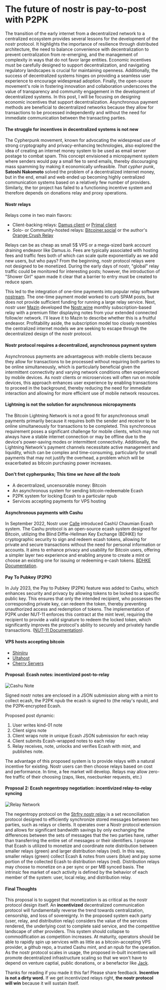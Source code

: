 # The future of nostr is pay-to-post with P2PK
The transition of the early internet from a decentralized network to a centralized ecosystem provides several lessons for the development of the nostr protocol. It highlights the importance of resilience through distributed architecture, the need to balance convenience with decentralization to prevent centralization from re-emerging, and the management of complexity in ways that do not favor large entities. Economic incentives must be carefully designed to support decentralization, and navigating regulatory landscapes is crucial for maintaining openness. Additionally, the success of decentralized systems hinges on providing a seamless user experience to encourage widespread adoption. Finally, the open-source movement's role in fostering innovation and collaboration underscores the value of transparency and community engagement in the development of decentralized systems. In this post, I will be focusing on designing economic incentives that support decentralization. Asynchronous payment methods are beneficial to decentralized networks because they allow for transactions to be processed independently and without the need for immediate communication between the transacting parties. 

#### The struggle for incentives in decentralized systems is not new
The Cypherpunk movement, known for advocating the widespread use of strong cryptography and privacy-enhancing technologies, also explored the idea of creating an internet money system to be used as email server postage to combat spam. This concept envisioned a micropayment system where senders would pay a small fee to send emails, thereby discouraging mass spamming by making it economically unfeasible. *That cypher punk*, **Satoshi Nakomoto** solved the problem of a decentralized internet money, but in the end, email and web ended up becoming highly centralized communication systems based on a relatively few number of providers. Similarly, the tor project has failed to a functioning incentive system and therefore depends on donations relay and proxy operations.

#### Nostr relays
Relays come in two main flavors:
* Client-backing relays: [Damus client](wss://relay.damus.io) or [Primal client](wss://relay.primus.net) 
* Solo- or Community-hosted relays: [Bitcoiner.social](wss://nostr.bitcoiner.social) or the author's [Orange Crush Relay](wss://relay.orange-crush.com)

Relays can be as cheap as small 5$ VPS or a mega-sized bank account draining endeavor like Damus.io. Fees are typically associated with hosting fees and traffic fees both of which can scale quite exponentially as we add new users, but who pays? From the beginning, nostr protocol relays were not designed to be monetized. During the early days of nostr, "global" relay traffic could be monitored for interesting posts; however, the introduction of "Shower Girl" spam made it clear that a barrier to entry must be created to reduce spam.

This led to the integration of one-time payments into popular relay software [nostream](https://github.com/cameri/nostream). The one-time payment model worked to curb SPAM posts, but does not provide sufficient funding for running a large relay service. Next, nostr user [Mazin](nostr:npub18kzz4lkdtc5n729kvfunxuz287uvu9f64ywhjz43ra482t2y5sks0mx5sz) developed the [Nostr.wine](https://nostr.wine) monthly subscription-based relay with a premium filter displaying notes from your extended connected follow/er network. I'll leave it to Mazin to describe whether this is a fruitful endeavor. Profitability aside, the subscription model too closely resembles the centralized internet models we are seeking to escape through the decentralized design of the nostr protocol.

#### Nostr protocol requires a decentralized, asynchronous payment system
Asynchronous payments are advantageous with mobile clients because they allow for transactions to be processed without requiring both parties to be online simultaneously, which is particularly beneficial given the intermittent connectivity and varying network conditions often experienced by mobile devices. As nostr clients or microservices will often run on mobile devices, this approach enhances user experience by enabling transactions to proceed in the background, thereby reducing the need for immediate interaction and allowing for more efficient use of mobile network resources.

#### Lightning is not the solution for asynchronous micropayments
The Bitcoin Lightning Network is not a good fit for asynchronous small payments primarily because it requires both the sender and receiver to be online simultaneously for transactions to be completed. This synchronous requirement poses a significant challenge for mobile clients, which may not always have a stable internet connection or may be offline due to the device's power-saving modes or intermittent connectivity. Additionally, the Lightning Network's payment channels necessitate active management and liquidity, which can be complex and time-consuming, particularly for small payments that may not justify the overhead, a problem which will be exacerbated as bitcoin purchasing power increases.

#### Don't fret cypherpunks; This time *we have **all** the tools*
* A decentralized, uncensorable money: Bitcoin
* An asynchronous system for sending bitcoin-redeemable Ecash
* P2PK system for locking Ecash to a particular npub
* Services accepting payments for VPS hosting 

#### Asynchronous payments with Cashu
In September 2022, Nostr user [Calle](nostr:npub12rv5lskctqxxs2c8rf2zlzc7xx3qpvzs3w4etgemauy9thegr43sf485vg) introduced CashU Chaumian Ecash system. The Cashu protocol is an open-source ecash system designed for Bitcoin, utilizing the Blind Diffie-Hellman Key Exchange (BDHKE) for cryptographic security to sign and redeem ecash tokens, allowing for private and secure transactions without the need for personal information or accounts. It aims to enhance privacy and usability for Bitcoin users, offering a simpler layer two experience and enabling anyone to create a mint or choose an existing one for issuing or redeeming e-cash tokens. [BDHKE Documentation](https://github.com/cashubtc/nuts/blob/main/00.md).

#### Pay To Pubkey (P2PK)
In July 2023, the Pay to Pubkey (P2PK) feature was added to Cashu, which enhances security and privacy by allowing tokens to be locked to a specific public key. This ensures that only the intended recipient, who possesses the corresponding private key, can redeem the token, thereby preventing unauthorized access and redemption of tokens. The implementation of P2PK under NUT-11 enforces this contract at the mint level, requiring the recipient to provide a valid signature to redeem the locked token, which significantly improves the protocol's ability to securely and privately handle transactions. ([NUT-11 Documentation](https://github.com/cashubtc/nuts/blob/main/11.md)).

#### VPS hosts accepting bitcoin
* [Shinjiru](https://www.shinjiru.com)
* [Ultahost](https://ultahost.com/vps-hosting)
* [Cherry Servers](https://www.cherryservers.com)

#### Proposal: Ecash notes: incentivized post-to-relay
![Cashu Note](images/ecash_notes.png)

Signed nostr notes are enclosed in a JSON submission along with a mint to collect ecash, the P2PK npub the ecash is signed to (the relay's npub), and the P2PK-encrypted Ecash.

Proposed post dynamic:
1. User writes kind-01 note
2. Client signs note
3. Client wraps note in unique Ecash JSON submission for each relay
4. Client submits Ecash-wrapped notes to each relay
5. Relay receives, note, unlocks and verifies Ecash with mint, and publishes note.

The advantage of this proposed system is to provide relays with a natural incentive for existing. Nostr users can then choose relays based on cost and performance. In time, a fee market will develop. Relays may allow zero-fee traffic of their choosing (zaps, likes, nsecbunker requests, etc.)

#### Propsoal 2: Ecash negentropy negotiation: incentivized relay-to-relay syncing
![Relay Network](images/relay_network.png)

The negentropy protocol on the [Strfry nostr relay](https://github.com/hoytech/strfry) is a set reconciliation protocol designed to efficiently synchronize stored messages between two parties, such as relays or clients. It operates over a Nostr protocol extension and allows for significant bandwidth savings by only exchanging the differences between the sets of messages that the two parties have, rather than transferring the entire set of messages or their identifiers. I propose that Ecash is utilized to monetize and coordinate note distribution between smaller relays (green) and larger distribution relays (red). In this way, smaller relays (green) collect Ecash & notes from users (blue) and pay some portion of the collected Ecash to distribution relays (red). Distribution relays may choose to monetize on a per sync or per MB synced basis. The intrinsic fee market of each activity is defined by the behavior of each member of the system: user, local relay, and distribution relay.

#### Final Thoughts
This proposal is to suggest that monetization is as critical as the nostr protocol design itself. An **incentivized** decentralized communication protocol will fundamentally reverse the trend towards centralization, censorship, and loss of sovereignty. In the proposed system each party (user, relay, and distribution relay) considers the value of the services rendered, the underlying cost to complete said service, and the competitive landscape of other providers. This system should collapse to commodification as competition increases. At maturity, operators should be able to rapidly spin up services with as little as a bitcoin-accepting VPS provider, a github repo, a trusted Cashu mint, and an npub for the operation. As the nostr protocol scales in usage, the proposed in-built incentives will promote decentralized infrastructure scaling so that we won't have to depend on venture captial, public donations, or a benefactor like [Jack](nostr:npub1sg6plzptd64u62a878hep2kev88swjh3tw00gjsfl8f237lmu63q0uf63m).

Thanks for reading if you made it this far! Please share feedback. **Incentive is not a dirty word.** If we get incentivized relays right, **the nostr protocol will win** because it will sustain itself.
